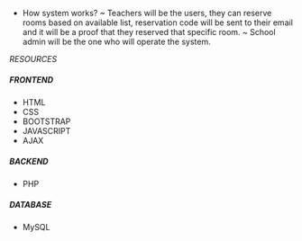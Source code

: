 * How system works?
   ~ Teachers will be the users, they can reserve rooms based on available list, reservation code will be sent to their email and it will be a proof that they reserved        that specific room.
   ~ School admin will be the one who will operate the system.


 *RESOURCES*

   ##### FRONTEND
   - HTML
   - CSS
   - BOOTSTRAP
   - JAVASCRIPT
   - AJAX

   ##### BACKEND
   - PHP

   ##### DATABASE
   - MySQL
 
  
  
  

